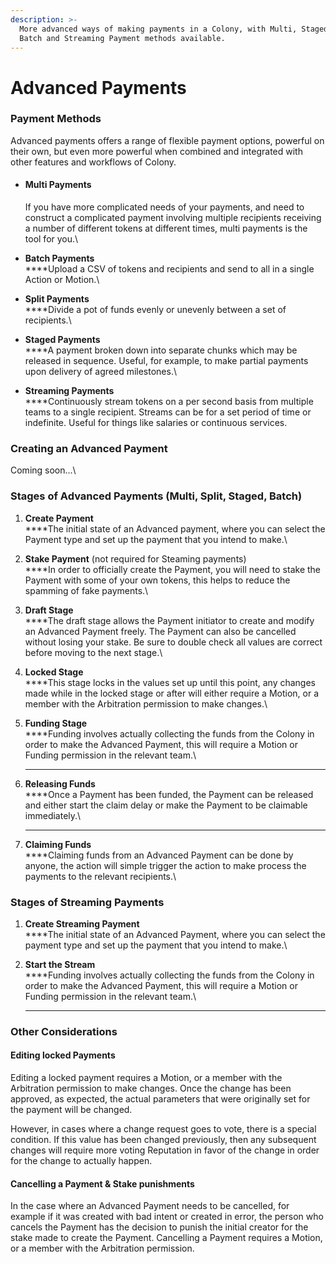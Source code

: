 ```yaml
---
description: >-
  More advanced ways of making payments in a Colony, with Multi, Staged, Split,
  Batch and Streaming Payment methods available.
---
```


# Advanced Payments

### Payment Methods

Advanced payments offers a range of flexible payment options, powerful on their own, but even more powerful when combined and integrated with other features and workflows of Colony.

*   #### **Multi Payments**

    If you have more complicated needs of your payments, and need to construct a complicated payment involving multiple recipients receiving a number of different tokens at different times, multi payments is the tool for you.\

* **Batch Payments**\
  ****Upload a CSV of tokens and recipients and send to all in a single Action or Motion.\

* **Split Payments**\
  ****Divide a pot of funds evenly or unevenly between a set of recipients.\

* **Staged Payments**\
  ****A payment broken down into separate chunks which may be released in sequence. Useful, for example, to make partial payments upon delivery of agreed milestones.\

* **Streaming Payments**\
  ****Continuously stream tokens on a per second basis from multiple teams to a single recipient. Streams can be for a set period of time or indefinite. Useful for things like salaries or continuous services.

### Creating an Advanced Payment

Coming soon...\


### Stages of Advanced Payments (Multi, Split, Staged, Batch)

1. **Create Payment**\
   ****The initial state of an Advanced payment, where you can select the Payment type and set up the payment that you intend to make.\

2. **Stake Payment** (not required for Steaming payments)\
   ****In order to officially create the Payment, you will need to stake the Payment with some of your own tokens, this helps to reduce the spamming of fake payments.\

3. **Draft Stage**\
   ****The draft stage allows the Payment initiator to create and modify an Advanced Payment freely. The Payment can also be cancelled without losing your stake. Be sure to double check all values are correct before moving to the next stage.\

4. **Locked Stage**\
   ****This stage locks in the values set up until this point, any changes made while in the locked stage or after will either require a Motion, or a member with the Arbitration permission to make changes.\

5. **Funding Stage**\
   ****Funding involves actually collecting the funds from the Colony in order to make the Advanced Payment, this will require a Motion or Funding permission in the relevant team.\
   ****
6. **Releasing Funds**\
   ****Once a Payment has been funded, the Payment can be released and either start the claim delay or make the Payment to be claimable immediately.\
   ****
7. **Claiming Funds**\
   ****Claiming funds from an Advanced Payment can be done by anyone, the action will simple trigger the action to make process the payments to the relevant recipients.\


### Stages of Streaming Payments

1. **Create Streaming Payment**\
   ****The initial state of an Advanced Payment, where you can select the payment type and set up the payment that you intend to make.\

2. **Start the Stream**\
   ****Funding involves actually collecting the funds from the Colony in order to make the Advanced Payment, this will require a Motion or Funding permission in the relevant team.\
   ****

### Other Considerations

#### Editing locked Payments

Editing a locked payment requires a Motion, or a member with the Arbitration permission to make changes. Once the change has been approved, as expected, the actual parameters that were originally set for the payment will be changed.

However, in cases where a change request goes to vote, there is a special condition. If this value has been changed previously, then any subsequent changes will require more voting Reputation in favor of the change in order for the change to actually happen.



#### **Cancelling a Payment & Stake punishments**

In the case where an Advanced Payment needs to be cancelled, for example if it was created with bad intent or created in error, the person who cancels the Payment has the decision to punish the initial creator for the stake made to create the Payment. Cancelling a Payment requires a Motion, or a member with the Arbitration permission.

